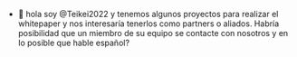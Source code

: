 - 👋 hola soy @Teikei2022 y tenemos algunos proyectos para realizar el whitepaper y nos interesaría tenerlos como partners o aliados. Habría posibilidad que un miembro de su equipo se contacte con nosotros y en lo posible que hable español? 
